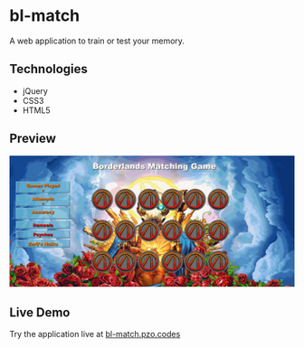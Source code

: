 # bl-match

A web application to train or test your memory.

## Technologies

- jQuery
- CSS3
- HTML5

## Preview

![BL-Match](assets/images/bl-match.gif)

## Live Demo

Try the application live at [bl-match.pzo.codes](bl-match.pzo.codes)



